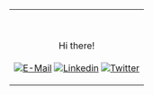 <table width="100%"> 
  <tr>
  <td width="100%">

<br><p align="center">Hi there!<br><br>
  [![E-Mail](https://img.shields.io/badge/email-reveal-2a8?style=flat-square&logo=gmail&logoColor=white)](https://mailhide.io/e/En6xJ2A5)
  [![Linkedin](https://img.shields.io/badge/linked-in-369?style=flat-square&logo=linkedin&logoColor=white&color=blue)](https://www.linkedin.com/in/baris-demirhan)
  [![Twitter](https://img.shields.io/twitter/follow/baris_demirhan?color=%231da1f2&logo=twitter&logoColor=white&label=Twitter&style=flat-square)](https://twitter.com/baris_demirhan)
</p>
  </td>
  </tr>
  </table>
